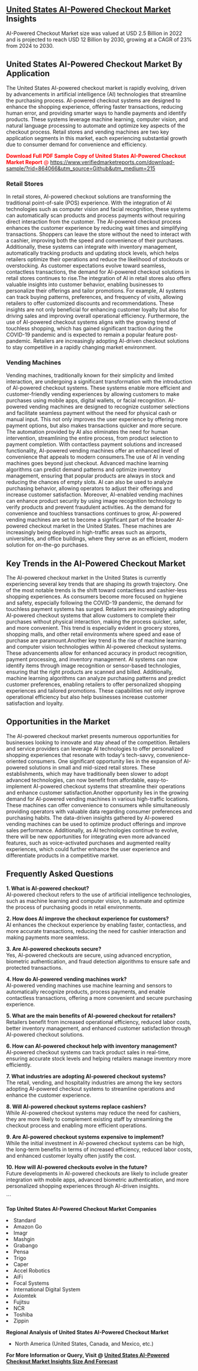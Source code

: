 <h2><a href="https://www.verifiedmarketreports.com/download-sample/?rid=864066&amp;utm_source=Github&amp;utm_medium=215" target="_blank">United States AI-Powered Checkout Market</a> Insights</h2><p>AI-Powered Checkout Market size was valued at USD 2.5 Billion in 2022 and is projected to reach USD 12 Billion by 2030, growing at a CAGR of 23% from 2024 to 2030.</p><p><h2>United States AI-Powered Checkout Market By Application</h2><p>The United States AI-powered checkout market is rapidly evolving, driven by advancements in artificial intelligence (AI) technologies that streamline the purchasing process. AI-powered checkout systems are designed to enhance the shopping experience, offering faster transactions, reducing human error, and providing smarter ways to handle payments and identify products. These systems leverage machine learning, computer vision, and natural language processing to automate and optimize key aspects of the checkout process. Retail stores and vending machines are two key application segments in this market, each experiencing substantial growth due to consumer demand for convenience and efficiency. <p><span class=""><span style="color: #ff0000;"><strong>Download Full PDF Sample Copy of United States AI-Powered Checkout Market Report</strong> @ </span><a href="https://www.verifiedmarketreports.com/download-sample/?rid=864066&amp;utm_source=Github&amp;utm_medium=215" target="_blank">https://www.verifiedmarketreports.com/download-sample/?rid=864066&amp;utm_source=Github&amp;utm_medium=215</a></span></p></p><h3>Retail Stores</h3><p>In retail stores, AI-powered checkout solutions are transforming the traditional point-of-sale (POS) experience. With the integration of AI technologies such as computer vision and facial recognition, these systems can automatically scan products and process payments without requiring direct interaction from the customer. The AI-powered checkout process enhances the customer experience by reducing wait times and simplifying transactions. Shoppers can leave the store without the need to interact with a cashier, improving both the speed and convenience of their purchases. Additionally, these systems can integrate with inventory management, automatically tracking products and updating stock levels, which helps retailers optimize their operations and reduce the likelihood of stockouts or overstocking. As customer expectations evolve toward seamless, contactless transactions, the demand for AI-powered checkout solutions in retail stores continues to rise.The integration of AI in retail stores also offers valuable insights into customer behavior, enabling businesses to personalize their offerings and tailor promotions. For example, AI systems can track buying patterns, preferences, and frequency of visits, allowing retailers to offer customized discounts and recommendations. These insights are not only beneficial for enhancing customer loyalty but also for driving sales and improving overall operational efficiency. Furthermore, the use of AI-powered checkout systems aligns with the growing trend of touchless shopping, which has gained significant traction during the COVID-19 pandemic and is expected to remain a popular feature post-pandemic. Retailers are increasingly adopting AI-driven checkout solutions to stay competitive in a rapidly changing market environment.<h3>Vending Machines</h3><p>Vending machines, traditionally known for their simplicity and limited interaction, are undergoing a significant transformation with the introduction of AI-powered checkout systems. These systems enable more efficient and customer-friendly vending experiences by allowing customers to make purchases using mobile apps, digital wallets, or facial recognition. AI-powered vending machines are designed to recognize customer selections and facilitate seamless payment without the need for physical cash or manual input. This not only improves the user experience by offering more payment options, but also makes transactions quicker and more secure. The automation provided by AI also eliminates the need for human intervention, streamlining the entire process, from product selection to payment completion. With contactless payment solutions and increased functionality, AI-powered vending machines offer an enhanced level of convenience that appeals to modern consumers.The use of AI in vending machines goes beyond just checkout. Advanced machine learning algorithms can predict demand patterns and optimize inventory management, ensuring that popular products are always in stock and reducing the chances of empty slots. AI can also be used to analyze purchasing behavior, allowing operators to adjust their offerings and increase customer satisfaction. Moreover, AI-enabled vending machines can enhance product security by using image recognition technology to verify products and prevent fraudulent activities. As the demand for convenience and touchless transactions continues to grow, AI-powered vending machines are set to become a significant part of the broader AI-powered checkout market in the United States. These machines are increasingly being deployed in high-traffic areas such as airports, universities, and office buildings, where they serve as an efficient, modern solution for on-the-go purchases.<h2>Key Trends in the AI-Powered Checkout Market</h2><p>The AI-powered checkout market in the United States is currently experiencing several key trends that are shaping its growth trajectory. One of the most notable trends is the shift toward contactless and cashier-less shopping experiences. As consumers become more focused on hygiene and safety, especially following the COVID-19 pandemic, the demand for touchless payment systems has surged. Retailers are increasingly adopting AI-powered checkout systems that allow customers to complete their purchases without physical interaction, making the process quicker, safer, and more convenient. This trend is especially evident in grocery stores, shopping malls, and other retail environments where speed and ease of purchase are paramount.Another key trend is the rise of machine learning and computer vision technologies within AI-powered checkout systems. These advancements allow for enhanced accuracy in product recognition, payment processing, and inventory management. AI systems can now identify items through image recognition or sensor-based technologies, ensuring that the right products are scanned and billed. Additionally, machine learning algorithms can analyze purchasing patterns and predict customer preferences, enabling retailers to offer personalized shopping experiences and tailored promotions. These capabilities not only improve operational efficiency but also help businesses increase customer satisfaction and loyalty.<h2>Opportunities in the Market</h2><p>The AI-powered checkout market presents numerous opportunities for businesses looking to innovate and stay ahead of the competition. Retailers and service providers can leverage AI technologies to offer personalized shopping experiences that resonate with today's tech-savvy, convenience-oriented consumers. One significant opportunity lies in the expansion of AI-powered solutions in small and mid-sized retail stores. These establishments, which may have traditionally been slower to adopt advanced technologies, can now benefit from affordable, easy-to-implement AI-powered checkout systems that streamline their operations and enhance customer satisfaction.Another opportunity lies in the growing demand for AI-powered vending machines in various high-traffic locations. These machines can offer convenience to consumers while simultaneously providing operators with valuable data regarding consumer preferences and purchasing habits. The data-driven insights gathered by AI-powered vending machines can be used to optimize product offerings and improve sales performance. Additionally, as AI technologies continue to evolve, there will be new opportunities for integrating even more advanced features, such as voice-activated purchases and augmented reality experiences, which could further enhance the user experience and differentiate products in a competitive market.<h2>Frequently Asked Questions</h2><p><strong>1. What is AI-powered checkout?</strong><br>AI-powered checkout refers to the use of artificial intelligence technologies, such as machine learning and computer vision, to automate and optimize the process of purchasing goods in retail environments.</p><p><strong>2. How does AI improve the checkout experience for customers?</strong><br>AI enhances the checkout experience by enabling faster, contactless, and more accurate transactions, reducing the need for cashier interaction and making payments more seamless.</p><p><strong>3. Are AI-powered checkouts secure?</strong><br>Yes, AI-powered checkouts are secure, using advanced encryption, biometric authentication, and fraud detection algorithms to ensure safe and protected transactions.</p><p><strong>4. How do AI-powered vending machines work?</strong><br>AI-powered vending machines use machine learning and sensors to automatically recognize products, process payments, and enable contactless transactions, offering a more convenient and secure purchasing experience.</p><p><strong>5. What are the main benefits of AI-powered checkout for retailers?</strong><br>Retailers benefit from increased operational efficiency, reduced labor costs, better inventory management, and enhanced customer satisfaction through AI-powered checkout solutions.</p><p><strong>6. How can AI-powered checkout help with inventory management?</strong><br>AI-powered checkout systems can track product sales in real-time, ensuring accurate stock levels and helping retailers manage inventory more efficiently.</p><p><strong>7. What industries are adopting AI-powered checkout systems?</strong><br>The retail, vending, and hospitality industries are among the key sectors adopting AI-powered checkout systems to streamline operations and enhance the customer experience.</p><p><strong>8. Will AI-powered checkout systems replace cashiers?</strong><br>While AI-powered checkout systems may reduce the need for cashiers, they are more likely to complement existing staff by streamlining the checkout process and enabling more efficient operations.</p><p><strong>9. Are AI-powered checkout systems expensive to implement?</strong><br>While the initial investment in AI-powered checkout systems can be high, the long-term benefits in terms of increased efficiency, reduced labor costs, and enhanced customer loyalty often justify the cost.</p><p><strong>10. How will AI-powered checkouts evolve in the future?</strong><br>Future developments in AI-powered checkouts are likely to include greater integration with mobile apps, advanced biometric authentication, and more personalized shopping experiences through AI-driven insights.</p>```</p><p><strong>Top United States AI-Powered Checkout Market Companies</strong></p><div data-test-id=""><p><li>Standard</li><li> Amazon Go</li><li> Imagr</li><li> Mashgin</li><li> Grabango</li><li> Pensa</li><li> Trigo</li><li> Caper</li><li> Accel Robotics</li><li> AiFi</li><li> Focal Systems</li><li> International Digital System</li><li> Axiomtek</li><li> Fujitsu</li><li> NCR</li><li> Toshiba</li><li> Zippin</li></p><div><strong>Regional Analysis of&nbsp;United States AI-Powered Checkout Market</strong></div><ul><li dir="ltr"><p dir="ltr">North America&nbsp;(United States, Canada, and Mexico, etc.)</p></li></ul><p><strong>For More Information or Query, Visit @&nbsp;</strong><strong><a href="https://www.verifiedmarketreports.com/product/ai-powered-checkout-market/?utm_source=Github&amp;utm_medium=215" target="_blank">United States AI-Powered Checkout Market Insights Size And Forecast</a></strong></p></div>
